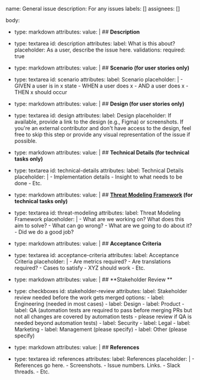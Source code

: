 name: General issue
description: For any issues
labels: []
assignees: []

body:
  - type: markdown
    attributes:
      value: |
        ## **Description**

  - type: textarea
    id: description
    attributes:
      label: What is this about?
      placeholder: As a user, describe the issue here.
    validations:
      required: true

  - type: markdown
    attributes:
      value: |
        ## **Scenario (for user stories only)**

  - type: textarea
    id: scenario
    attributes:
      label: Scenario
      placeholder: |
        - GIVEN a user is in x state
        - WHEN a user does x
        - AND a user does x
        - THEN x should occur

  - type: markdown
    attributes:
      value: |
        ## **Design (for user stories only)**

  - type: textarea
    id: design
    attributes:
      label: Design
      placeholder: If available, provide a link to the design (e.g., Figma) or screenshots. If you're an external contributor and don't have access to the design, feel free to skip this step or provide any visual representation of the issue if possible.

  - type: markdown
    attributes:
      value: |
        ## **Technical Details (for technical tasks only)**

  - type: textarea
    id: technical-details
    attributes:
      label: Technical Details
      placeholder: |
        - Implementation details
        - Insight to what needs to be done
        - Etc.

  - type: markdown
    attributes:
      value: |
        ## **[Threat Modeling Framework](https://github.com/adamshostack/4QuestionFrame) (for technical tasks only)**

  - type: textarea
    id: threat-modeling
    attributes:
      label: Threat Modeling Framework
      placeholder: |
        - What are we working on? What does this aim to solve?
        - What can go wrong?
        - What are we going to do about it?
        - Did we do a good job?

  - type: markdown
    attributes:
      value: |
        ## **Acceptance Criteria**

  - type: textarea
    id: acceptance-criteria
    attributes:
      label: Acceptance Criteria
      placeholder: |
        - Are metrics required?
        - Are translations required?
        - Cases to satisfy
        - XYZ should work
        - Etc.

  - type: markdown
    attributes:
      value: |
        ## **Stakeholder Review **

  - type: checkboxes
    id: stakeholder-review
    attributes:
      label: Stakeholder review needed before the work gets merged
      options:
        - label: Engineering (needed in most cases)
        - label: Design
        - label: Product
        - label: QA (automation tests are required to pass before merging PRs but not all changes are covered by automation tests - please review if QA is needed beyond automation tests)
        - label: Security
        - label: Legal
        - label: Marketing
        - label: Management (please specify)
        - label: Other (please specify)

  - type: markdown
    attributes:
      value: |
        ## **References**

  - type: textarea
    id: references
    attributes:
      label: References
      placeholder: |
        - References go here.
        - Screenshots.
        - Issue numbers. Links.
        - Slack threads.
        - Etc.